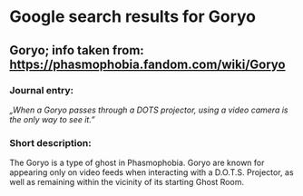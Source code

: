# Google search results for Goryo
## Goryo; info taken from: https://phasmophobia.fandom.com/wiki/Goryo
### Journal entry:
*„When a Goryo passes through a DOTS projector, using a video camera is the only way to see it.”*

### Short description:
The Goryo is a type of ghost in Phasmophobia. Goryo are known for appearing only on video feeds when interacting with a D.O.T.S. Projector, as well as remaining within the vicinity of its starting Ghost Room.